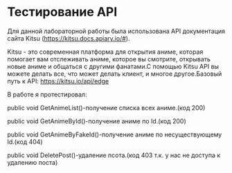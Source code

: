 # Тестирование API

Для данной лабораторной работы была использована API документация сайта Kitsu (https://kitsu.docs.apiary.io/#).

Kitsu - это современная платформа для открытия аниме, которая помогает вам отслеживать аниме, которое вы смотрите, открывать новые аниме и общаться с другими фанатами.С помощью Kitsu API вы можете делать все, что может делать клиент, и многое другое.Базовый путь к API: https://kitsu.io/api/edge

В работе я протестировал:

 public void GetAnimeList()-получение списка всех аниме.(код 200)
 
 public void GetAnimeById()-получение аниме по Id.(код 200)
 
 public void GetAnimeByFakeId()-получение аниме по несуществующему Id.(код 404)
 
 public void DeletePost()-удаление псота.(код 403 т.к. у нас не доступа к удалению поста) 
 
